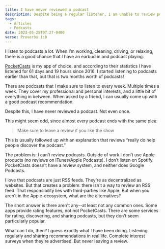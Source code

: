 ```yaml
---
title: I have never reviewed a podcast
description: Despite being a regular listener, I am unable to review podcasts
tags:
  - Articles
  - Podcasts
date: 2023-05-25T07:27-0400
verse: Proverbs 1:8
---
```


I listen to podcasts a lot. When I’m working, cleaning, driving, or relaxing,
there is a good chance that I have an earbud in and podcast playing.

[PocketCasts](https://pocketcasts.com/) is my app of choice, and according to
their statistics I have listened for 61 days and 19 hours since 2016. I started
listening to podcasts earlier than that, but that is two months worth of
podcasts!

There are podcasts that I make sure to listen to every week. Multiple times a
week. They cover my professional and personal interests, and a little bit of
everything in between. When asked by a friend, I can usually come up with a good
podcast recommendation.

Despite this, I have never reviewed a podcast. Not even once.

This might seem odd, since almost every podcast ends with the same plea:

> Make sure to leave a review if you like the show

This is usually followed up with an explanation that reviews “really do help
people discover the podcast.”

The problem is: I can’t review podcasts. Outside of work I don’t use Apple
products (no reviews on iTunes/Apple Podcasts). I don’t listen on Spotify.
PocketCasts doesn’t have a review system, and neither does Google Podcasts.

I love that podcasts are just RSS feeds. They're as decentralized as websites.
But that creates a problem: there isn't a way to review an RSS feed. That
responsibility lies with third-parties like Apple. But when you aren’t in the
Apple-ecosystem, what are the alternatives?

The short answer is there aren't any--at least not any common ones. Some apps
provide rating features, not not PocketCasts. There are some services for
rating, discovering, and sharing podcasts, but they don’t seem particularly
popular.

What can I do, then? I guess exactly what I have been doing. Listening regularly
and sharing recommendations in real life. Complete interest surveys when they're
advertised. But never leaving a review.
